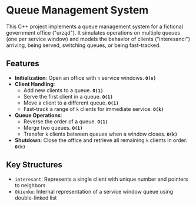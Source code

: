 # Queue Management System

This C++ project implements a queue management system for a fictional government office ("urząd"). It simulates operations on multiple queues (one per service window) and models the behavior of clients ("interesanci") arriving, being served, switching queues, or being fast-tracked.

## Features

- **Initialization**: Open an office with `n` service windows. **`O(n)`**
- **Client Handling**:
  - Add new clients to a queue. **`O(1)`**
  - Serve the first client in a queue. **`O(1)`**
  - Move a client to a different queue. **`O(1)`**
  - Fast-track a range of `k` clients for immediate service. **`O(k)`**
- **Queue Operations**:
  - Reverse the order of a queue. **`O(1)`**
  - Merge two queues. **`O(1)`**
  - Transfer `k` clients between queues when a window closes. **`O(k)`**
- **Shutdown**: Close the office and retrieve all remaining `k` clients in order. **`O(k)`**

## Key Structures

- `interesant`: Represents a single client with unique number and pointers to neighbors.
- `Okienko`: Internal representation of a service window queue using double-linked list
